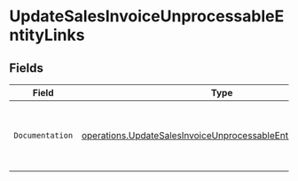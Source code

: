# UpdateSalesInvoiceUnprocessableEntityLinks


## Fields

| Field                                                                                                                                          | Type                                                                                                                                           | Required                                                                                                                                       | Description                                                                                                                                    |
| ---------------------------------------------------------------------------------------------------------------------------------------------- | ---------------------------------------------------------------------------------------------------------------------------------------------- | ---------------------------------------------------------------------------------------------------------------------------------------------- | ---------------------------------------------------------------------------------------------------------------------------------------------- |
| `Documentation`                                                                                                                                | [operations.UpdateSalesInvoiceUnprocessableEntityDocumentation](../../models/operations/updatesalesinvoiceunprocessableentitydocumentation.md) | :heavy_check_mark:                                                                                                                             | The URL to the generic Mollie API error handling guide.                                                                                        |